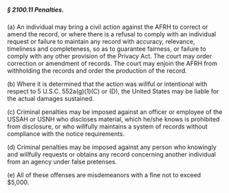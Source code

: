 ##### § 2100.11 Penalties. #####

(a) An individual may bring a civil action against the AFRH to correct or amend the record, or where there is a refusal to comply with an individual request or failure to maintain any record with accuracy, relevance, timeliness and completeness, so as to guarantee fairness, or failure to comply with any other provision of the Privacy Act. The court may order correction or amendment of records. The court may enjoin the AFRH from withholding the records and order the production of the record.

(b) Where it is determined that the action was willful or intentional with respect to 5 U.S.C. 552a(g)(1)(C) or (D), the United States may be liable for the actual damages sustained.

(c) Criminal penalties may be imposed against an officer or employee of the USSAH or USNH who discloses material, which he/she knows is prohibited from disclosure, or who willfully maintains a system of records without compliance with the notice requirements.

(d) Criminal penalties may be imposed against any person who knowingly and willfully requests or obtains any record concerning another individual from an agency under false pretenses.

(e) All of these offenses are misdemeanors with a fine not to exceed $5,000.